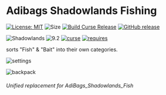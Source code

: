 # Adibags Shadowlands Fishing 
[![License: MIT](https://img.shields.io/badge/License-MIT-yellow.svg)](https://opensource.org/licenses/MIT)
![Size](https://img.shields.io/github/repo-size/N6REJ/AdiBags_Shadowlands_Fishing) 
[![Build Curse Release](https://github.com/N6REJ/AdiBags_Shadowlands_Fishing/actions/workflows/action.yml/badge.svg)](https://github.com/N6REJ/AdiBags_Shadowlands_Fishing/actions/workflows/release.yml) 
[![GitHub release](https://img.shields.io/github/release/N6REJ/AdiBags_Shadowlands_Fishing.svg)](https://GitHub.com/N6REJ/AdiBags_Shadowlands_Fishing/releases/)

![Shadowlands](https://img.shields.io/badge/Supports-Shadowlands-0B68D7)
![9.2](https://img.shields.io/badge/Ready_for-9.2-darkgreen)
[![curse](https://img.shields.io/badge/Curseforge_Project_ID:-446518-purple)](https://www.curseforge.com/wow/addons/adibags_shadowlands_Fishing)
[![requires](https://img.shields.io/badge/Requires-AdiBags-brown)](https://www.curseforge.com/wow/addons/adibags)

sorts "Fish" & "Bait" into their own categories.


![settings](https://user-images.githubusercontent.com/1850089/138686951-4f20ed0c-5e8e-4836-b901-feea97929033.png)

![backpack](https://user-images.githubusercontent.com/1850089/138689871-41f53c05-ca48-4325-ba4e-3d1c87d2ed7d.png)


###### Unified replacement for AdiBags_Shadowlands_Fish
